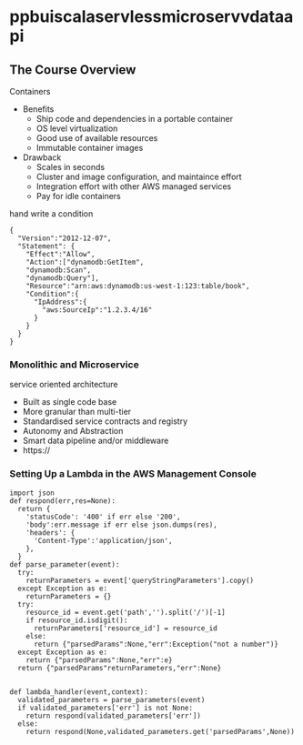 # ppbuiscalaservlessmicroservvdataapi
## The Course Overview
Containers
- Benefits
  - Ship code and dependencies in a portable container
  - OS level virtualization
  - Good use of available resources
  - Immutable container images
- Drawback
  - Scales in seconds
  - Cluster and image configuration, and maintaince effort
  - Integration effort with other AWS managed services
  - Pay for idle containers


hand write a condition
```
{
  "Version":"2012-12-07",
  "Statement": {
    "Effect":"Allow",
    "Action":["dynamodb:GetItem",
    "dynamodb:Scan",
    "dynamodb:Query"],
    "Resource":"arn:aws:dynamodb:us-west-1:123:table/book",
    "Condition":{
      "IpAddress":{
        "aws:SourceIp":"1.2.3.4/16"
      }
    }
  }
}
```

### Monolithic and Microservice
service oriented architecture
- Built as single code base
- More granular than multi-tier
- Standardised service contracts and registry
- Autonomy and Abstraction
- Smart data pipeline and/or middleware
- https://

### Setting Up a Lambda in the AWS Management Console
```
import json
def respond(err,res=None):
  return {
    'statusCode': '400' if err else '200',
    'body':err.message if err else json.dumps(res),
    'headers': {
      'Content-Type':'application/json',
    },
  }
def parse_parameter(event):
  try:
    returnParameters = event['queryStringParameters'].copy()
  except Exception as e:
    returnParameters = {}
  try:
    resource_id = event.get('path','').split('/')[-1]
    if resource_id.isdigit():
      returnParameters['resource_id'] = resource_id
    else:
      return {"parsedParams":None,"err":Exception("not a number")}
  except Exception as e:
    return {"parsedParams":None,"err":e}
  return {"parsedParams"returnParameters,"err":None}
    
  
def lambda_handler(event,context):
  validated_parameters = parse_parameters(event)
  if validated_parameters['err'] is not None:
    return respond(validated_parameters['err'])
  else:
    return respond(None,validated_parameters.get('parsedParams',None))
  




